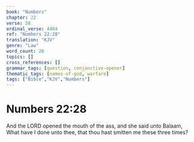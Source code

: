 ```yaml
---
book: "Numbers"
chapter: 22
verse: 28
ordinal_verse: 4404
ref: "Numbers 22:28"
translation: "KJV"
genre: "Law"
word_count: 28
topics: []
cross_references: []
grammar_tags: [question, conjunctive-opener]
thematic_tags: [names-of-god, warfare]
tags: ["Bible","KJV","Numbers"]
---
```


# Numbers 22:28

And the LORD opened the mouth of the ass, and she said unto Balaam, What have I done unto thee, that thou hast smitten me these three times?
